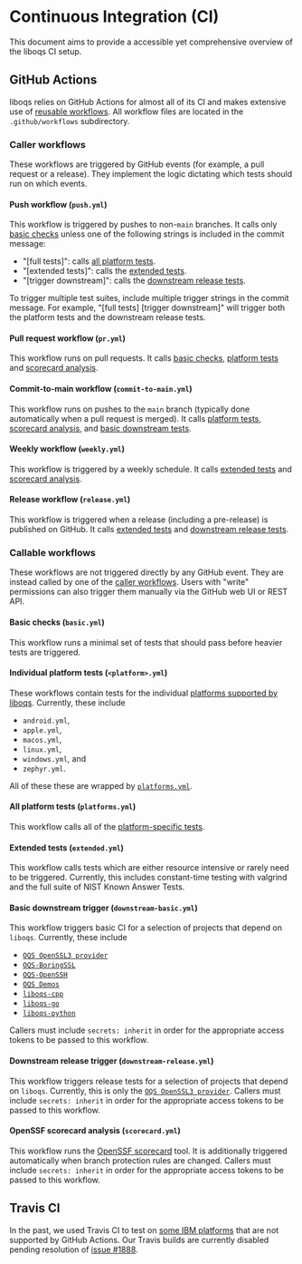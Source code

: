 # Continuous Integration (CI)

This document aims to provide a accessible yet comprehensive overview of the liboqs CI setup.

## GitHub Actions

liboqs relies on GitHub Actions for almost all of its CI and makes extensive use of [reusable workflows](https://docs.github.com/en/actions/sharing-automations/reusing-workflows).
All workflow files are located in the `.github/workflows` subdirectory.

### Caller workflows

These workflows are triggered by GitHub events (for example, a pull request or a release).
They implement the logic dictating which tests should run on which events.

#### <a name="push.yml"></a> Push workflow (`push.yml`)

This workflow is triggered by pushes to non-`main` branches.
It calls only [basic checks](#basic.yml) unless one of the following strings is included in the commit message:
- "[full tests]": calls [all platform tests](#platforms.yml).
- "[extended tests]": calls the [extended tests](#extended.yml).
- "[trigger downstream]": calls the [downstream release tests](#downstream-release.yml).

To trigger multiple test suites, include multiple trigger strings in the commit message.
For example, "[full tests] [trigger downstream]" will trigger both the platform tests and the downstream release tests.

#### <a name="pr.yml"></a> Pull request workflow (`pr.yml`)

This workflow runs on pull requests.
It calls [basic checks](#basic.yml), [platform tests](#platforms.yml) and [scorecard analysis](#scorecard.yml).

#### <a name="commit-to-main.yml"></a> Commit-to-main workflow (`commit-to-main.yml`)

This workflow runs on pushes to the `main` branch (typically done automatically when a pull request is merged).
It calls [platform tests](#platforms.yml), [scorecard analysis](#scorecard.yml), and [basic downstream tests](#downstream-basic.yml).

#### <a name="weekly.yml"></a> Weekly workflow (`weekly.yml`)

This workflow is triggered by a weekly schedule.
It calls [extended tests](#extended.yml) and [scorecard analysis](#scorecard.yml).

#### <a name="release.yml"></a> Release workflow (`release.yml`)

This workflow is triggered when a release (including a pre-release) is published on GitHub.
It calls [extended tests](#extended) and [downstream release tests](#downstream-release.yml).

### Callable workflows

These workflows are not triggered directly by any GitHub event.
They are instead called by one of the [caller workflows](#caller-workflows).
Users with "write" permissions can also trigger them manually via the GitHub web UI or REST API.

#### <a name="basic.yml"></a> Basic checks (`basic.yml`)

This workflow runs a minimal set of tests that should pass before heavier tests are triggered.

#### <a name="<platform>.yml"></a> Individual platform tests (`<platform>.yml`)

These workflows contain tests for the individual [platforms supported by liboqs](PLATFORMS.md).
Currently, these include
- `android.yml`,
- `apple.yml`,
- `macos.yml`,
- `linux.yml`,
- `windows.yml`, and
- `zephyr.yml`.

All of these these are wrapped by [`platforms.yml`](#platforms.yml).

#### <a name="platforms.yml"></a> All platform tests (`platforms.yml`)

This workflow calls all of the [platform-specific tests](#<platform>.yml).

#### <a name="extended.yml"></a> Extended tests (`extended.yml`)

This workflow calls tests which are either resource intensive or rarely need to be triggered.
Currently, this includes constant-time testing with valgrind and the full suite of NIST Known Answer Tests.

#### <a name="downstream-basic.yml"></a> Basic downstream trigger (`downstream-basic.yml`)

This workflow triggers basic CI for a selection of projects that depend on `liboqs`.
Currently, these include
- [`OQS OpenSSL3 provider`](https://github.com/open-quantum-safe/oqs-provider)
- [`OQS-BoringSSL`](https://github.com/open-quantum-safe/boringssl)
- [`OQS-OpenSSH`](https://github.com/open-quantum-safe/openssh)
- [`OQS Demos`](https://github.com/open-quantum-safe/oqs-demos)
- [`liboqs-cpp`](https://github.com/open-quantum-safe/liboqs-cpp)
- [`liboqs-go`](https://github.com/open-quantum-safe/liboqs-go)
- [`liboqs-python`](https://github.com/open-quantum-safe/liboqs-python)

Callers must include `secrets: inherit` in order for the appropriate access tokens to be passed to this workflow.

#### <a name="downstream-release.yml"></a> Downstream release trigger (`downstream-release.yml`)

This workflow triggers release tests for a selection of projects that depend on `liboqs`.
Currently, this is only the [`OQS OpenSSL3 provider`](https://github.com/open-quantum-safe/oqs-provider).
Callers must include `secrets: inherit` in order for the appropriate access tokens to be passed to this workflow.

#### <a name="scorecard.yml"></a> OpenSSF scorecard analysis (`scorecard.yml`)

This workflow runs the [OpenSSF scorecard](https://github.com/ossf/scorecard) tool.
It is additionally triggered automatically when branch protection rules are changed.
Callers must include `secrets: inherit` in order for the appropriate access tokens to be passed to this workflow.

## Travis CI

In the past, we used Travis CI to test on [some IBM platforms](PLATFORMS.md#tier-3-1) that are not supported by GitHub Actions.
Our Travis builds are currently disabled pending resolution of [issue #1888](https://github.com/open-quantum-safe/liboqs/issues/1888).
